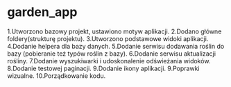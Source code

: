 # garden_app

1.Utworzono bazowy projekt, ustawiono motyw aplikacji.
2.Dodano główne foldery(strukturę projektu).
3.Utworzono podstawowe widoki aplikacji.
4.Dodanie helpera dla bazy danych.
5.Dodanie serwisu dodawania roślin do bazy (pobieranie też typów roślin z bazy).
6.Dodanie serwisu aktualizacji rośliny.
7.Dodanie wyszukiwarki i udoskonalenie odświeżania widoków.
8.Dodanie testowej paginacji.
9.Dodanie ikony aplikacji.
9.Poprawki wizualne.
10.Porządkowanie kodu.